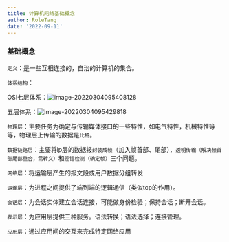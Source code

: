 ```yaml
---
title: 计算机网络基础概念
author: RoleTang
date: '2022-09-11'
---
```


### 基础概念

`定义`：是一些互相连接的，自治的计算机的集合。

`体系结构`：

OSI七层体系：![image-20220304095408128](/network/七层体系.png)

五层体系：![image-20220304095429818](/network/五层体系.png)

`物理层`：主要任务为确定与传输媒体接口的一些特性，如电气特性，机械特性等等，物理层上传输的数据是`比特`。

`数据链路层`：主要将ip层的数据报`封装成帧`（加入帧首部、尾部），`透明传输（解决帧首部尾部重合，需转义）`和`差错检测（确定帧）`三个问题。

`网络层`：将运输层产生的报文段或用户数据分组转发

`运输层`：为进程之间提供了端到端的逻辑通信（类似tcp的作用）。

`会话层`：为会话实体建立会话连接，可能做身份检验；保持会话；断开会话。

`表示层`：为应用层提供三种服务。语法转换；语法选择；连接管理。

`应用层`：通过应用间的交互来完成特定网络应用



